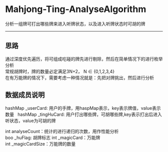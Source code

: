 # Mahjong-Ting-AnalyseAlgorithm
分析一组牌可打出哪些牌来进入听牌状态，以及进入听牌状态时可胡的牌

***
## 思路
通过深度优先遍历，将可组成吃碰的牌先进行剔除，然后在简单情况下的进行枚举分析  
常规胡牌时，牌的数量必定满足3N+2， N ∈ {0,1,2,3,4}  
在有万能牌的情况下，需要考虑一种情况就是：先把对牌挑出，然后进行分析


## 数据成员说明
hashMap   _userCard: 用户的手牌，用haspMap表示，key表示牌值，value表示数量  
hashMap   _tingHuCard: 用户打出哪些牌，可胡哪些牌,key表示打出后进入听状态，value为可胡的牌

  
int analyseCount：统计的进行递归的次数，用作性能分析  
boo _huFlag: 胡牌标志
int _magicCard：万能牌  
int _magicCardSize：万能牌的数量
